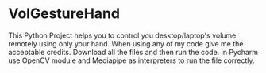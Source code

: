 # VolGestureHand
This Python Project helps you to control you desktop/laptop's volume remotely using only your hand.
When using any of my code give me the acceptable credits.
Download all the files and then run the code.
in Pycharm use OpenCV module and Mediapipe as interpreters to run the file correctly.
